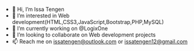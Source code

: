 - 👋 Hi, I’m Issa Tengen
- 👀 I’m interested in Web development(HTML,CSS3,JavaScript,Bootstrap,PHP,MySQL)
- 🌱 I’m currently working on @LogixOne
- 💞️ I’m looking to collaborate on Web development projects
- 📫 Reach me on issatengen@outlook.com or issatengen12@gmail.com


<!---
issatengen/issatengen is a ✨ special ✨ repository because its `README.md` (this file) appears on your GitHub profile.
You can click the Preview link to take a look at your changes.
--->
